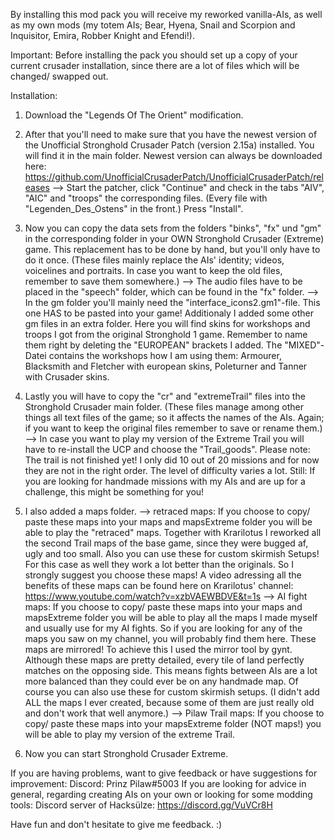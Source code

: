 By installing this mod pack you will receive my reworked vanilla-AIs, as well as my own mods (my totem AIs; Bear, Hyena, Snail and Scorpion and Inquisitor, Emira, Robber Knight and Efendi!).

Important:
Before installing the pack you should set up a copy of your current crusader installation, since there are a lot of files which will be changed/ swapped out.

Installation:

1. Download the "Legends Of The Orient" modification.

2. After that you'll need to make sure that you have the newest version of the Unofficial Stronghold Crusader Patch (version 2.15a) installed. You will find it in the main folder. Newest version can always be downloaded here: https://github.com/UnofficialCrusaderPatch/UnofficialCrusaderPatch/releases
--> Start the patcher, click "Continue" and check in the tabs "AIV", "AIC" and "troops" the corresponding files. (Every file with "Legenden_Des_Ostens" in the front.) Press "Install".

3. Now you can copy the data sets from the folders "binks", "fx" und "gm" in the corresponding folder in your OWN Stronghold Crusader (Extreme) game. This replacement has to be done by hand, but you'll only have to do it once.
(These files mainly replace the AIs' identity; videos, voicelines and portraits. In case you want to keep the old files, remember to save them somewhere.)
--> The audio files have to be placed in the "speech" folder, which can be found in the "fx" folder.
--> In the gm folder you'll mainly need the "interface_icons2.gm1"-file. This one HAS to be pasted into your game! Additionaly I added some other gm files in an extra folder. Here you will find skins for workshops and troops I got from the original Stronghold 1 game.
Remember to name them right by deleting the "EUROPEAN" brackets I added. The "MIXED"-Datei contains the workshops how I am using them: Armourer, Blacksmith and Fletcher with european skins, Poleturner and Tanner with Crusader skins.

4. Lastly you will have to copy the "cr" and "extremeTrail" files into the Stronghold Crusader main folder. (These files manage among other things all text files of the game; so it affects the names of the AIs. Again; if you want to keep the original files remember to save or rename them.)
--> In case you want to play my version of the Extreme Trail you will have to re-install the UCP and choose the "Trail_goods". Please note: The trail is not finished yet! I only did 10 out of 20 missions and for now they are not in the right order. The level of difficulty varies a lot. Still: If you are looking for handmade missions with my AIs and are up for a challenge, this might be something for you!

5. I also added a maps folder. 
--> retraced maps: If you choose to copy/ paste these maps into your maps and mapsExtreme folder you will be able to play the "retraced" maps.
Together with Krarilotus I reworked all the second Trail maps of the base game, since they were bugged af, ugly and too small. Also you can use these for custom skirmish Setups! For this case as well they work a lot better than the originals. So I strongly suggest you choose these maps! A video adressing all the benefits of these maps can be found here on Krarilotus' channel: https://www.youtube.com/watch?v=xzbVAEWBDVE&t=1s
--> AI fight maps: If you choose to copy/ paste these maps into your maps and mapsExtreme folder you will be able to play all the maps I made myself and usually use for my AI fights. So if you are looking for any of the maps you saw on my channel, you will probably find them here. These maps are mirrored! To achieve this I used the mirror tool by gynt. Although these maps are pretty detailed, every tile of land perfectly matches on the opposing side. This means fights between AIs are a lot more balanced than they could ever be on any handmade map. Of course you can also use these for custom skirmish setups. (I didn't add ALL the maps I ever created, because some of them are just really old and don't work that well anymore.)
--> Pilaw Trail maps: If you choose to copy/ paste these maps into your mapsExtreme folder (NOT maps!) you will be able to play my version of the extreme Trail.

6. Now you can start Stronghold Crusader Extreme.

If you are having problems, want to give feedback or have suggestions for improvement:
Discord: Prinz Pilaw#5003
If you are looking for advice in general, regarding creating AIs on your own or looking for some modding tools:
Discord server of Hacksülze: https://discord.gg/VuVCr8H

Have fun and don't hesitate to give me feedback. :)
